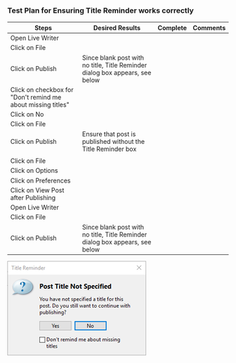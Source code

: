 ### Test Plan for Ensuring Title Reminder works correctly
Steps                  | Desired Results                | Complete | Comments
--------------------------|--------------------------------------------|----------| --------
Open Live Writer  |   |  |
Click on File | | | 
Click on Publish | Since blank post with no title, Title Reminder dialog box appears, see below | | | 
Click on checkbox for "Don't remind me about missing titles" | | | 
Click on No | 
Click on File | |
Click on Publish | Ensure that post is published without the Title Reminder box | |
 | | | |
Click on File | | |
Click on Options | | | 
Click on Preferences | | |
Click on View Post after Publishing | | |
Open Live Writer  |   |  |
Click on File | | | 
Click on Publish | Since blank post with no title, Title Reminder dialog box appears, see below | | | 

![Title Reminder](images/titlereminder.png)

